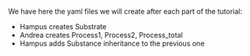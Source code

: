We have here the yaml files we will create after each part of the tutorial:

- Hampus creates Substrate
- Andrea creates Process1, Process2, Process_total
- Hampus adds Substance inheritance to the previous one
